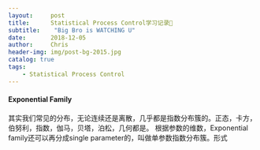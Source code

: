 ```yaml
---
layout:     post
title:      Statistical Process Control学习记录📝
subtitle:    "Big Bro is WATCHING U"
date:       2018-12-05
author:     Chris
header-img: img/post-bg-2015.jpg
catalog: true
tags:
    - Statistical Process Control
---
```


#### Exponential Family

其实我们常见的分布，无论连续还是离散，几乎都是指数分布簇的。正态，卡方，伯努利，指数，伽马，贝塔，泊松，几何都是。
根据参数的维数，Exponential family还可以再分成single parameter的，叫做单参数指数分布簇。形式
